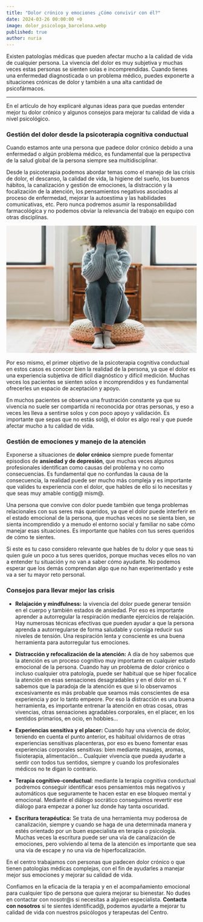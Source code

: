 ```yaml
---
title: "Dolor crónico y emociones ¿Cómo convivir con él?"
date: 2024-03-26 00:00:00 +0
image: dolor_psicologa_barcelona.webp
published: true
author: nuria
---
```


Existen patologías médicas que pueden afectar mucho a la calidad de vida de cualquier persona. La vivencia del dolor es muy subjetiva y muchas veces estas personas se sienten solas e incomprendidas. Cuando tienes una enfermedad diagnosticada o un problema médico, puedes exponerte a situaciones crónicas de dolor y también a una alta cantidad de psicofármacos.

---

En el artículo de hoy explicaré algunas ideas para que puedas entender mejor tu dolor crónico y algunos consejos para mejorar tu calidad de vida a nivel psicológico.

### Gestión del dolor desde la psicoterapia cognitiva conductual

Cuando estamos ante una persona que padece dolor crónico debido a una enfermedad o algún problema médico, es fundamental que la perspectiva de la salud global de la persona siempre sea multidisciplinar.

Desde la psicoterapia podemos abordar temas como el manejo de las crisis de dolor, el descanso, la calidad de vida, la higiene del sueño, los buenos hábitos, la canalización y gestión de emociones, la distracción y la focalización de la atención, los pensamientos negativos asociados al proceso de enfermedad, mejorar la autoestima y las habilidades comunicativas, etc. Pero nunca podremos asumir la responsabilidad farmacológica y no podemos obviar la relevancia del trabajo en equipo con otras disciplinas.

![Dolor](dolor_cronico_psicologa.webp)

Por eso mismo, el primer objetivo de la psicoterapia cognitiva conductual en estos casos es conocer bien la realidad de la persona, ya que el dolor es una experiencia subjetiva de difícil diagnóstico y difícil medición. Muchas veces los pacientes se sienten solos e incomprendidos y es fundamental ofrecerles un espacio de aceptación y apoyo.

En muchos pacientes se observa una frustración constante ya que su vivencia no suele ser compartida ni reconocida por otras personas, y eso a veces les lleva a sentirse solos y con poco apoyo y validación. Es importante que sepas que no estás sol@, el dolor es algo real y que puede afectar mucho a tu calidad de vida.

### Gestión de emociones y manejo de la atención

Exponerse a situaciones de **dolor crónico** siempre puede fomentar episodios de **ansiedad y de depresión**, que muchas veces algunos profesionales identifican como causas del problema y no como consecuencias. Es fundamental que no confundas la causa de la consecuencia, la realidad puede ser mucho más compleja y es importante que valides tu experiencia con el dolor, que hables de ello si lo necesitas y que seas muy amable contig@ mism@.

Una persona que convive con dolor puede también que tenga problemas relacionales con sus seres más queridos, ya que el dolor puede interferir en el estado emocional de la persona, que muchas veces no se sienta bien, se sienta incomprendido y a menudo el entorno social y familiar no sabe cómo manejar esas situaciones. Es importante que hables con tus seres queridos de cómo te sientes.

Si este es tu caso considero relevante que hables de tu dolor y que seas tú quien guíe un poco a tus seres queridos, porque muchas veces ellos no van a entender tu situación y no van a saber cómo ayudarte. No podemos esperar que los demás comprendan algo que no han experimentado y este va a ser tu mayor reto personal.

### Consejos para llevar mejor las crisis

- **Relajación y mindfulness:** la vivencia del dolor puede generar tensión en el cuerpo y también estados de ansiedad. Por eso es importante aprender a autorregular la respiración mediante ejercicios de relajación. Hay numerosas técnicas efectivas que pueden ayudar a que la persona aprenda a autorregularse de forma saludable y consiga reducir sus niveles de tensión. Una respiración lenta y consciente es una buena herramienta para autorregular tus emociones.

- **Distracción y refocalización de la atención:** A día de hoy sabemos que la atención es un proceso cognitivo muy importante en cualquier estado emocional de la persona. Cuando hay un problema de dolor crónico o incluso cualquier otra patología, puede ser habitual que se hiper focalice la atención en esas sensaciones desagradables y en el dolor en sí. Y sabemos que la paradoja de la atención es que si lo observamos excesivamente es más probable que seamos más conscientes de esa experiencia y por lo tanto empeore. Por eso la distracción es una buena herramienta, es importante entrenar la atención en otras cosas, otras vivencias, otras sensaciones agradables corporales, en el placer, en los sentidos primarios, en ocio, en hobbies…

- **Experiencias sensitiva y el placer:** Cuando hay una vivencia de dolor, teniendo en cuenta el punto anterior, es habitual olvidarnos de otras experiencias sensitivas placenteras, por eso es bueno fomentar esas experiencias corporales sensitivas: bien mediante masajes, aromas, fisioterapia, alimentación… Cualquier vivencia que pueda ayudarte a sentir con todos tus sentidos, siempre y cuando los profesionales médicos no te digan lo contrario.

- **Terapia cognitivo-conductual**: mediante la terapia cognitiva conductual podremos conseguir identificar esos pensamientos más negativos y automáticos que seguramente te hacen estar en ese bloqueo mental y emocional. Mediante el diálogo socrático conseguimos revertir ese diálogo para empezar a poner luz donde hay tanta oscuridad.

- **Escritura terapéutica:** Se trata de una herramienta muy poderosa de canalización, siempre y cuando se haga de una determinada manera y estés orientado por un buen especialista en terapia o psicología. Muchas veces la escritura puede ser una vía de canalización de emociones, pero volviendo al tema de la atención es importante que sea una vía de escape y no una vía de hiperfocalización.

En el centro trabajamos con personas que padecen dolor crónico o que tienen patologías médicas complejas, con el fin de ayudarles a manejar mejor sus emociones y mejorar su calidad de vida.

Confiamos en la eficacia de la terapia y en el acompañamiento emocional para cualquier tipo de persona que quiera mejorar su bienestar. No dudes en contactar con nosotr@s si necesitas a alguien especialista. **Contacta con nosotros** si te sientes identificad@, podemos ayudarte a mejorar tu calidad de vida con nuestros psicólogos y terapeutas del Centro.
